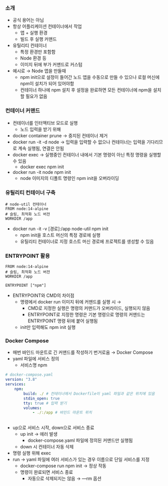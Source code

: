 ### 소개

- 공식 용어는 아님
- 항상 어플리케이션 컨테이너에서 작업
    - 앱 + 실행 환경
    - 빌드 후 실행 커맨드
- 유틸리티 컨테이너
    - 특정 환경만 포함함
    - Node 환경 등
    - 이미지 뒤에 부가 커맨드로 커스텀
- 예시로 → Node 앱을 만들때
    - npm init으로 설정이 들어간 노드 앱을 수동으로 만들 수 있으나 로컬 머신에 npm이 설치가 되어 있어야함
    - 컨테이너 하나에 npm 설치 후 설정을 완료하면 모든 컨테이너에 npm을 설치할 필요가 없음

### 컨테이너 커맨드

- 컨테이너를 인터액티브 모드로 실행
    - 노드 입력을 받기 위해
- docker container prune → 중지된 컨테이너 제거
- docker run -it -d node → 입력을 입력할 수 없으나 컨테이너는 입력을 기다리므로 계속 실행됨, 연결은 안됨
- docker exec → 실행중인 컨테이너 내에서 기본 명령이 아닌 특정 명령을 실행할 수 있음
    - docker exec <name> npm init
- docker run -it node npm init
    - node 이미지의 디폴트 명령인 npm init을 오버라이딩

### 유틸리티 컨테이너 구축

```docker
# node-util 컨테이너
FROM node:14-alpine
# 슬림, 최적화 노드 버전
WORKDIR /app
```

- docker run -it -v [경로]:/app node-util  npm init
    - npm init을 호스트 머신의 특정 경로에 실행
    - 유틸리티 컨테이너로 지정 호스트 머신 경로에 프로젝트를 생성할 수 있음

### ENTRYPOINT 활용

```docker
FROM node:14-alpine
# 슬림, 최적화 노드 버전
WORKDIR /app

ENTRYPOINT ["npm"]
```

- ENTRYPOINT와 CMD의 차이점
    - 명령에서 docker run 이미지 뒤에 커맨드를 실행 시 →
        - CMD로 지정한 실행은 명령의 커맨드가 오버라이드, 실행되지 않음
        - ENTRYPOINT로 지정한 명령은 기본 명령으로 명령의 커맨드는 ENTRYPOINT 명령 뒤에 붙어 실행됨
    - init만 입력해도 npm init 실행

### Docker Compose

- 매번 바인드 마운트로 긴 커맨드를 작성하기 번거로움 → Docker Compose
- yaml 파일에 서비스 정의
    - 서비스명 npm

```yaml
# docker-compose.yaml
version: "3.8"
services:
	npm:
		build: ./ # 컨테이너에서 Dockerfile이 yaml 파일과 같은 위치에 있음
		stdin_open: true
		tty: true # 입력 받기
		volumes: 
			- ./:/app # 바인드 마운트 위치
	
```

- up으로 서비스 시작, down으로 서비스 종료
    - up init → 에러 발생
        - docker-compose.yaml 파일에 정의된 커맨드만 실행됨
    - down 시 컨테이너 자동 삭제
- 명령 실행 위해 exec
- run → yaml 파일에 여러 서비스가 있는 경우 이름으로 단일 서비스를 지정
    - docker-compose run npm init → 정상 작동
    - 명령이 완료되면 서비스 종료
        - 자동으로 삭제되지는 않음 → —rm 옵션
